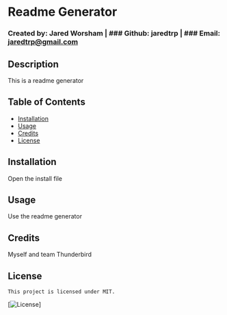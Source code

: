 # Readme Generator
### Created by: Jared Worsham | ### Github: jaredtrp | ### Email: jaredtrp@gmail.com

## Description

This is a readme generator

## Table of Contents

* [Installation](#installation)
* [Usage](#installation)
* [Credits](#installation)
* [License](#license)

## Installation

Open the install file

## Usage

Use the readme generator

## Credits

Myself and team Thunderbird

## License
    This project is licensed under MIT.
[![License](https://img.shields.io/badge/License-MIT-blue.svg)]

